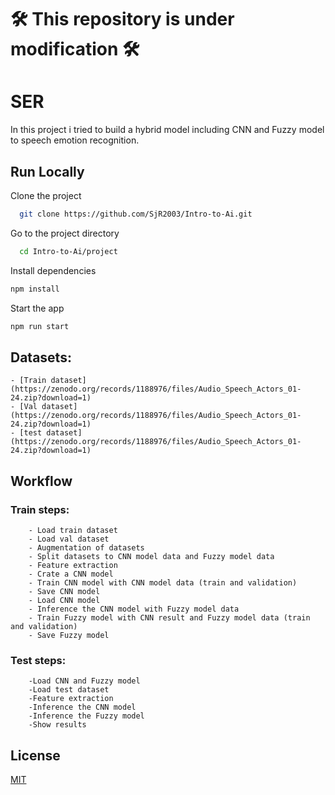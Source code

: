 # 🛠 This repository is under modification 🛠 


# SER 

In this project i tried to build a hybrid model including CNN and Fuzzy model to speech emotion recognition.  

## Run Locally  

Clone the project  

~~~bash  
  git clone https://github.com/SjR2003/Intro-to-Ai.git
~~~

Go to the project directory  

~~~bash  
  cd Intro-to-Ai/project
~~~

Install dependencies  

~~~bash  
npm install
~~~

Start the app  

~~~bash  
npm run start
~~~

## Datasets:

    - [Train dataset](https://zenodo.org/records/1188976/files/Audio_Speech_Actors_01-24.zip?download=1)
    - [Val dataset](https://zenodo.org/records/1188976/files/Audio_Speech_Actors_01-24.zip?download=1)
    - [test dataset](https://zenodo.org/records/1188976/files/Audio_Speech_Actors_01-24.zip?download=1)


## Workflow  

### Train steps:

        - Load train dataset
        - Load val dataset
        - Augmentation of datasets
        - Split datasets to CNN model data and Fuzzy model data
        - Feature extraction
        - Crate a CNN model
        - Train CNN model with CNN model data (train and validation)
        - Save CNN model
        - Load CNN model
        - Inference the CNN model with Fuzzy model data
        - Train Fuzzy model with CNN result and Fuzzy model data (train and validation)
        - Save Fuzzy model

### Test steps:

        -Load CNN and Fuzzy model
        -Load test dataset
        -Feature extraction
        -Inference the CNN model 
        -Inference the Fuzzy model 
        -Show results

## License  

[MIT](https://choosealicense.com/licenses/mit/)


